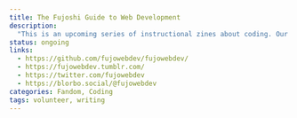 ```yaml
---
title: The Fujoshi Guide to Web Development
description:
  "This is an upcoming series of instructional zines about coding. Our mission is to empower more people (especially from fandom spaces) to actively create the internet they want to inhabit."
status: ongoing
links:
  - https://github.com/fujowebdev/fujowebdev/
  - https://fujowebdev.tumblr.com/
  - https://twitter.com/fujowebdev
  - https://blorbo.social/@fujowebdev
categories: Fandom, Coding
tags: volunteer, writing
---
```

